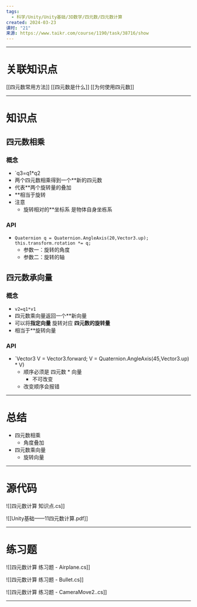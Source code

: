 ```yaml
---
tags:
  - 科学/Unity/Unity基础/3D数学/四元数/四元数计算
created: 2024-03-23
课时: "21"
来源: https://www.taikr.com/course/1190/task/38716/show
---
```


---
# 关联知识点

[[四元数常用方法]] [[四元数是什么]] [[为何使用四元数]]

---
# 知识点

## 四元数相乘

### 概念

- `q3=q1*q2
- 两个四元数相乘得到一个**新的四元数
- 代表**两个旋转量的叠加
- **相当于旋转
- 注意
	- 旋转相对的**坐标系 是物体自身坐栋系
### API

- `Quaternion q = Quaternion.AngleAxis(20,Vector3.up); this.transform.rotation *= q;`
	- 参数一：旋转的角度
	- 参数二：旋转的轴
## 四元数承向量

### 概念

- `v2=q1*v1`
- 四元数乘向量返回一个**新向量
- 可以将**指定向量** 旋转对应 **四元数的旋转量**
- 相当于**旋转向量
### API

- `Vector3 V = Vector3.forward; V = Quaternion.AngleAxis(45,Vector3.up) * V)
	- 顺序必须是 四元数 * 向量
		- 不可改变
	- 改变顺序会报错

---
# 总结

- 四元数相乘
	- 角度叠加
- 四元数乘向量
	- 旋转向量

---
# 源代码

![[四元数计算 知识点.cs]]

![[Unity基础——11四元数计算.pdf]]

---
# 练习题

![[四元数计算 练习题 - Airplane.cs]]

![[四元数计算 练习题 - Bullet.cs]]

![[四元数计算 练习题 - CameraMove2..cs]]


---
